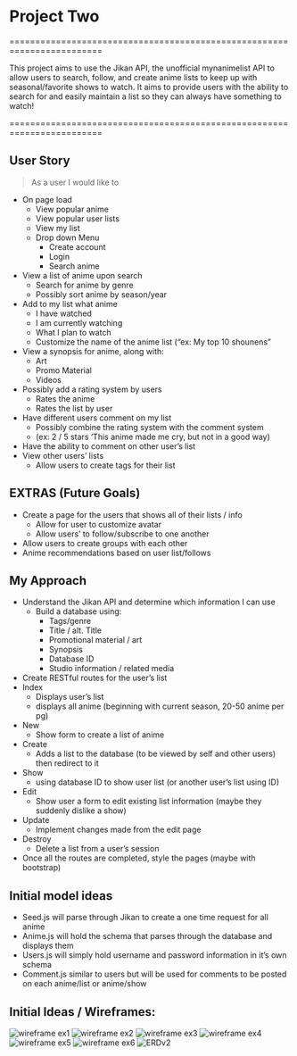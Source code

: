 # Project Two

========================================================================

This project aims to use the Jikan API, the unofficial mynanimelist API to allow users to search, follow, and create anime lists to keep up with seasonal/favorite shows to watch. It aims to provide users with the ability to search for and easily maintain a list so they can always have something to watch!

========================================================================

## User Story

>As a user I would like to

- On page load
    - View popular anime
    - View popular user lists
    - View my list
    - Drop down Menu
        - Create account
        - Login
        -  Search anime
- View a list of anime upon search
    - Search for anime by genre
    - Possibly sort anime by season/year
- Add to my list what anime
    - I have watched
    - I am currently watching
    - What I plan to watch
    - Customize the name of the anime list (“ex: My top 10 shounens”
- View a synopsis for anime, along with:
    - Art
    - Promo Material
    - Videos
- Possibly add a rating system by users
    - Rates the anime
    - Rates the list by user
- Have different users comment on my list
    - Possibly combine the rating system with the comment system
    - (ex: 2 / 5 stars ‘This anime made me cry, but not in a good way)
- Have the ability to comment on other user’s list
- View other users’ lists
    - Allow users to create tags for their list

## EXTRAS (Future Goals)
- Create a page for the users that shows all of their lists / info
    - Allow for user to customize avatar
    - Allow users’ to follow/subscribe to one another 
- Allow users to create groups with each other
- Anime recommendations based on user list/follows

## My Approach
- Understand the Jikan API and determine which information I can use
    - Build a database using:
        - Tags/genre
        - Title / alt. Title
        - Promotional material / art
        - Synopsis
        - Database ID
        - Studio information / related media
- Create RESTful routes for the user’s list
- Index
    - Displays user’s list
    - displays all anime (beginning with current season, 20-50 anime per pg)
- New 
    - Show form to create a list of anime
- Create 
    - Adds a list to the database (to be viewed by self and other users) then redirect to it
- Show 
    - using database ID to show user list (or another user’s list using ID)
- Edit 
    - Show user a form to edit existing list information (maybe they suddenly dislike a show)
- Update
    - Implement changes made from the edit page
- Destroy
    - Delete a list from a user’s session
- Once all the routes are completed, style the pages (maybe with bootstrap)

## Initial model ideas
- Seed.js will parse through Jikan to create a one time request for all anime
- Anime.js will hold the schema that parses through the database and displays them
- Users.js will simply hold username and password information in it’s own schema
- Comment.js similar to users but will be used for comments to be posted on each anime/list or anime/show


## Initial Ideas / Wireframes:

![wireframe ex1](wireframes/P2wireframe1.jpg)
![wireframe ex2](wireframes/P2wifeframe2.jpg)
![wireframe ex3](wireframes/p2wireframe3.jpg)
![wireframe ex4](wireframes/p2wireframe4.jpg)
![wireframe ex5](wireframes/p2wireframe5.jpg)
![wireframe ex6](wireframes/p2wireframe6.jpg)
![ERDv2](wireframes/ERDv2.jpg)